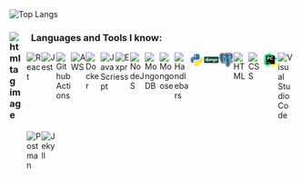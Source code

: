 <img src="https://github-readme-stats.vercel.app/api/top-langs/?username=beatrisilieve&langs_count=9&layout=donut&hide_border=true&theme=transparent" alt="Top Langs" />


### <img align="left" alt="html tag image" src="https://media2.giphy.com/media/QssGEmpkyEOhBCb7e1/giphy.gif?cid=ecf05e47a0n3gi1bfqntqmob8g9aid1oyj2wr3ds3mg700bl&rid=giphy.gif" width="25" style="margin-right: 5px;"> &nbsp; Languages and Tools I know:

<img align="left" alt="React" width="26px" src="https://cdn.jsdelivr.net/gh/devicons/devicon@latest/icons/react/react-original.svg" style="padding-right:0px;" />
<img align="left" alt="Jest" width="26px" src="https://cdn.jsdelivr.net/gh/devicons/devicon@latest/icons/jest/jest-plain.svg" style="padding-right:0px;"/>
<img align="left" alt="GithubActions" width="26px" src="https://cdn.jsdelivr.net/gh/devicons/devicon@latest/icons/githubactions/githubactions-original.svg" style="padding-right:0px;"/>
<img align="left" alt="AWS" width="26px" src="https://cdn.jsdelivr.net/gh/devicons/devicon@latest/icons/amazonwebservices/amazonwebservices-original-wordmark.svg" style="padding-right:0px;" />   
<img align="left" alt="Docker" width="26px" src="https://cdn.jsdelivr.net/gh/devicons/devicon/icons/docker/docker-original.svg" style="padding-right:0px;" />
<img align="left" alt="JavaScript" width="26px" src="https://cdn.jsdelivr.net/gh/devicons/devicon@latest/icons/javascript/javascript-original.svg" style="padding-right:0px;" />
<img align="left" alt="Express" width="26px" src="https://cdn.jsdelivr.net/gh/devicons/devicon@latest/icons/express/express-original.svg" style="padding-right:0px;"/>
<img align="left" alt="NodeJS" width="26px" src="https://cdn.jsdelivr.net/gh/devicons/devicon@latest/icons/nodejs/nodejs-original.svg" style="padding-right:0px;" />
<img align="left" alt="MongoDB" width="26px" src="https://cdn.jsdelivr.net/gh/devicons/devicon@latest/icons/mongodb/mongodb-original.svg" style="padding-right:0px;" />
<img align="left" alt="Mongoose" width="26px" src="https://cdn.jsdelivr.net/gh/devicons/devicon@latest/icons/mongoose/mongoose-original.svg" style="padding-right:0px;" />   
<img align="left" alt="Handlebars" width="26px" src="https://cdn.jsdelivr.net/gh/devicons/devicon@latest/icons/handlebars/handlebars-line.svg" style="padding-right:0px;" />   
<img align="left" alt="Python" width="26px" src="https://github.com/devicons/devicon/blob/v2.14.0/icons/python/python-original.svg" style="padding-right:0px;" />
<img align="left" alt="Django" width="26px" src="https://github.com/devicons/devicon/blob/v2.14.0/icons/django/django-original.svg" style="padding-right:0px;" />
<img align="left" alt="PostgreSQL" width="26px" src="https://github.com/devicons/devicon/blob/v2.14.0/icons/postgresql/postgresql-original.svg" style="padding-right:0px;" />
<img align="left" alt="HTML" width="26px" src="https://cdn.jsdelivr.net/gh/devicons/devicon/icons/html5/html5-original.svg" style="padding-right:0px;" />
<img align="left" alt="CSS" width="26px" src="https://cdn.jsdelivr.net/gh/devicons/devicon/icons/css3/css3-original.svg" style="padding-right:0px;" />
<img align="left" alt="PyCharm" width="26px" src="https://github.com/devicons/devicon/blob/v2.14.0/icons/pycharm/pycharm-original.svg" style="padding-right:0px;" />
<img align="left" alt="Visual Studio Code" width="26px" src="https://cdn.jsdelivr.net/gh/devicons/devicon/icons/vscode/vscode-original.svg" style="padding-right:0px;" />
<img align="left" alt="Postman" width="26px" src="https://cdn.jsdelivr.net/gh/devicons/devicon@latest/icons/postman/postman-original.svg" style="padding-right:0px; margin-top:20px;"/>
<img align="left" alt="Jekyll" width="26px" src="https://cdn.jsdelivr.net/gh/devicons/devicon@latest/icons/jekyll/jekyll-original.svg" style="padding-right:0px; margin-top:20px;"/>
                 

<br />
<br />



